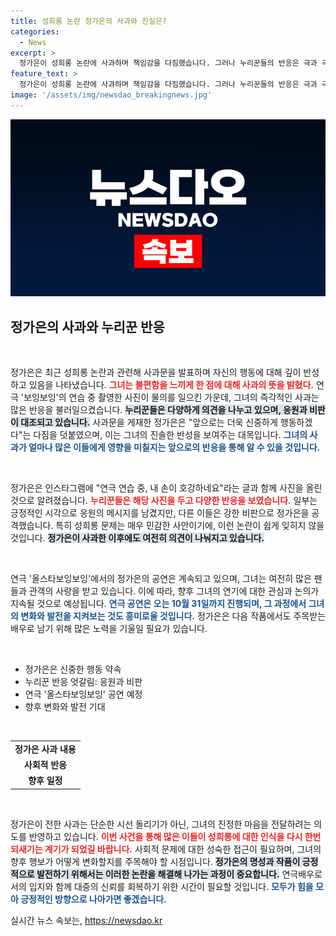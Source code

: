 ```yaml
---
title: 성희롱 논란 정가은의 사과와 진실은?
categories:
  - News
excerpt: >
  정가은이 성희롱 논란에 사과하며 책임감을 다짐했습니다. 그러나 누리꾼들의 반응은 극과 극으로 나뉘어, 응원과 비판이 동시에 쏟아지고 있습니다. 이 사건의 배경과 반응이 궁금하다면 클릭하세요!
feature_text: >
  정가은이 성희롱 논란에 사과하며 책임감을 다짐했습니다. 그러나 누리꾼들의 반응은 극과 극으로 나뉘어, 응원과 비판이 동시에 쏟아지고 있습니다. 이 사건의 배경과 반응이 궁금하다면 클릭하세요!
image: '/assets/img/newsdao_breakingnews.jpg'
---
```


<p><img src="/assets/img/newsdao_breakingnews.jpg" alt="implanttips 속보" /></p>

<h2 data-ke-size="size26">정가은의 사과와 누리꾼 반응</h2>

<p data-ke-size="size16">&nbsp;</p>

<p>정가은은 최근 성희롱 논란과 관련해 사과문을 발표하며 자신의 행동에 대해 깊이 반성하고 있음을 나타냈습니다. <b><span style="color: #ee2323;">그녀는 불편함을 느끼게 한 점에 대해 사과의 뜻을 밝혔다.</span></b> 연극 '보잉보잉'의 연습 중 촬영한 사진이 물의를 일으킨 가운데, 그녀의 즉각적인 사과는 많은 반응을 불러일으켰습니다. <b><span style="background-color: #21538527;">누리꾼들은 다양하게 의견을 나누고 있으며, 응원과 비판이 대조되고 있습니다.</span></b> 사과문을 게재한 정가은은 "앞으로는 더욱 신중하게 행동하겠다"는 다짐을 덧붙였으며, 이는 그녀의 진솔한 반성을 보여주는 대목입니다. <b><span style="color: #1a5490;">그녀의 사과가 얼마나 많은 이들에게 영향을 미칠지는 앞으로의 반응을 통해 알 수 있을 것입니다.</span></b></p>

<p data-ke-size="size16">&nbsp;</p>

<p>정가은은 인스타그램에 "연극 연습 중, 내 손이 호강하네요"라는 글과 함께 사진을 올린 것으로 알려졌습니다. <b><span style="color: #ee2323;">누리꾼들은 해당 사진을 두고 다양한 반응을 보였습니다.</span></b> 일부는 긍정적인 시각으로 응원의 메시지를 남겼지만, 다른 이들은 강한 비판으로 정가은을 공격했습니다. 특히 성희롱 문제는 매우 민감한 사안이기에, 이런 논란이 쉽게 잊히지 않을 것입니다. <b><span style="background-color: #21538527;">정가은이 사과한 이후에도 여전히 의견이 나눠지고 있습니다.</span></b></p>

<p data-ke-size="size16">&nbsp;</p>

<p>연극 '올스타보잉보잉'에서의 정가은의 공연은 계속되고 있으며, 그녀는 여전히 많은 팬들과 관객의 사랑을 받고 있습니다. 이에 따라, 향후 그녀의 연기에 대한 관심과 논의가 지속될 것으로 예상됩니다. <b><span style="color: #1a5490;">연극 공연은 오는 10월 31일까지 진행되며, 그 과정에서 그녀의 변화와 발전을 지켜보는 것도 흥미로울 것입니다.</span></b> 정가은은 다음 작품에서도 주목받는 배우로 남기 위해 많은 노력을 기울일 필요가 있습니다. </p>

<p data-ke-size="size16">&nbsp;</p>

<ul>
  <li>정가은은 신중한 행동 약속</li>
  <li>누리꾼 반응 엇갈림: 응원과 비판</li>
  <li>연극 '올스타보잉보잉' 공연 예정</li>
  <li>향후 변화와 발전 기대</li>
</ul>

<p data-ke-size="size16">&nbsp;</p>

<table style="width: 100%; border-collapse: collapse;">
  <tr>
    <td style="text-align: center; height: 17px;"><b>정가은 사과 내용</b></td>
  </tr>
  <tr>
    <td style="text-align: center; height: 17px;"><b>사회적 반응</b></td>
  </tr>
  <tr>
    <td style="text-align: center; height: 17px;"><b>향후 일정</b></td>
  </tr>
</table>

<p data-ke-size="size16">&nbsp;</p>

<p>정가은이 전한 사과는 단순한 시선 돌리기가 아닌, 그녀의 진정한 마음을 전달하려는 의도를 반영하고 있습니다. <b><span style="color: #ee2323;">이번 사건을 통해 많은 이들이 성희롱에 대한 인식을 다시 한번 되새기는 계기가 되었길 바랍니다.</span></b> 사회적 문제에 대한 성숙한 접근이 필요하며, 그녀의 향후 행보가 어떻게 변화할지를 주목해야 할 시점입니다. <b><span style="background-color: #21538527;">정가은의 명성과 작품이 긍정적으로 발전하기 위해서는 이러한 논란을 해결해 나가는 과정이 중요합니다.</span></b> 연극배우로서의 입지와 함께 대중의 신뢰를 회복하기 위한 시간이 필요할 것입니다. <b><span style="color: #1a5490;">모두가 힘을 모아 긍정적인 방향으로 나아가면 좋겠습니다.</span></b></p>
실시간 뉴스 속보는, <a href="https://newsdao.kr" rel="dofollow">https://newsdao.kr</a>


